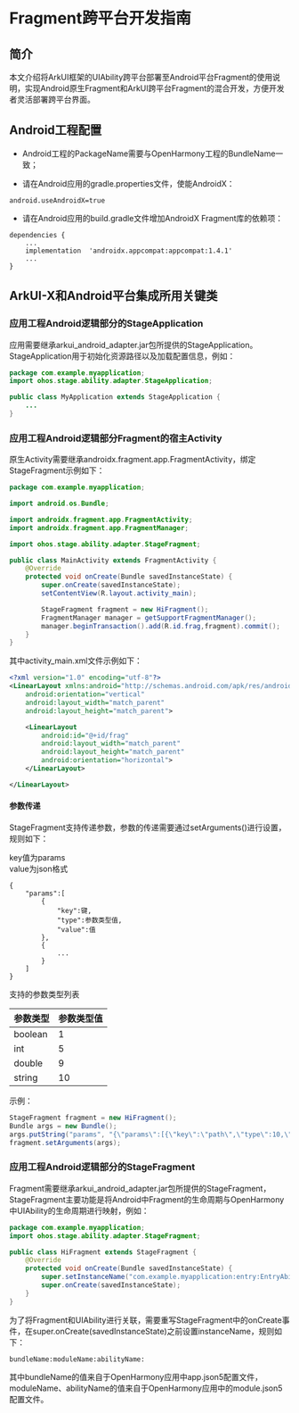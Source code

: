 # Fragment跨平台开发指南

## 简介

本文介绍将ArkUI框架的UIAbility跨平台部署至Android平台Fragment的使用说明，实现Android原生Fragment和ArkUI跨平台Fragment的混合开发，方便开发者灵活部署跨平台界面。

## Android工程配置

- Android工程的PackageName需要与OpenHarmony工程的BundleName一致；

- 请在Android应用的gradle.properties文件，使能AndroidX：

```
android.useAndroidX=true
```

- 请在Android应用的build.gradle文件增加AndroidX Fragment库的依赖项：

```
dependencies {
    ...
    implementation  'androidx.appcompat:appcompat:1.4.1'
    ...
}
```

## ArkUI-X和Android平台集成所用关键类

### 应用工程Android逻辑部分的StageApplication

应用需要继承arkui_android_adapter.jar包所提供的StageApplication。StageApplication用于初始化资源路径以及加载配置信息，例如：

```java
package com.example.myapplication;
import ohos.stage.ability.adapter.StageApplication;

public class MyApplication extends StageApplication {
	...
}
```

### 应用工程Android逻辑部分Fragment的宿主Activity

原生Activity需要继承androidx.fragment.app.FragmentActivity，绑定StageFragment示例如下：

```java
package com.example.myapplication;

import android.os.Bundle;

import androidx.fragment.app.FragmentActivity;
import androidx.fragment.app.FragmentManager;

import ohos.stage.ability.adapter.StageFragment;

public class MainActivity extends FragmentActivity {
    @Override
    protected void onCreate(Bundle savedInstanceState) {
        super.onCreate(savedInstanceState);
        setContentView(R.layout.activity_main);

        StageFragment fragment = new HiFragment();
        FragmentManager manager = getSupportFragmentManager();
        manager.beginTransaction().add(R.id.frag,fragment).commit();
    }
}
```

其中activity_main.xml文件示例如下：

```xml
<?xml version="1.0" encoding="utf-8"?>
<LinearLayout xmlns:android="http://schemas.android.com/apk/res/android"
    android:orientation="vertical"
    android:layout_width="match_parent"
    android:layout_height="match_parent">

    <LinearLayout
        android:id="@+id/frag"
        android:layout_width="match_parent"
        android:layout_height="match_parent"
        android:orientation="horizontal">
    </LinearLayout>

</LinearLayout>
```

#### 参数传递

StageFragment支持传递参数，参数的传递需要通过setArguments()进行设置，规则如下：

key值为params  
value为json格式

```
{
    "params":[
        {
            "key":键,
            "type":参数类型值,
            "value":值
        },
        {
            ...
        }
    ]
}
```

支持的参数类型列表

| 参数类型 | 参数类型值 |
| ------- | --------- |
| boolean |     1     |
| int     |     5     |
| double  |     9     |
| string  |    10     |

示例：

```java
StageFragment fragment = new HiFragment();
Bundle args = new Bundle();
args.putString("params", "{\"params\":[{\"key\":\"path\",\"type\":10,\"value\":\"local\"}]}");
fragment.setArguments(args);
```

### 应用工程Android逻辑部分的StageFragment

Fragment需要继承arkui_android_adapter.jar包所提供的StageFragment，StageFragment主要功能是将Android中Fragment的生命周期与OpenHarmony中UIAbility的生命周期进行映射，例如：

```java
package com.example.myapplication;
import ohos.stage.ability.adapter.StageFragment;

public class HiFragment extends StageFragment {
    @Override
    protected void onCreate(Bundle savedInstanceState) {
        super.setInstanceName("com.example.myapplication:entry:EntryAbility:");
        super.onCreate(savedInstanceState);
    }
}
```

为了将Fragment和UIAbility进行关联，需要重写StageFragment中的onCreate事件，在super.onCreate(savedInstanceState)之前设置instanceName，规则如下：

```
bundleName:moduleName:abilityName:
```

其中bundleName的值来自于OpenHarmony应用中app.json5配置文件，moduleName、abilityName的值来自于OpenHarmony应用中的module.json5配置文件。
